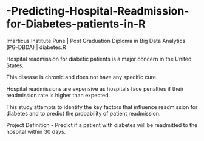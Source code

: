# -Predicting-Hospital-Readmission-for-Diabetes-patients-in-R
Imarticus Institute Pune | Post Graduation Diploma in Big Data Analytics (PG-DBDA) | diabetes.R 

Hospital readmission for diabetic patients is a major concern in the United States. 

This disease is chronic and does not have any specific cure. 

Hospital readmissions are expensive as hospitals face penalties if their readmission rate is higher than expected. 

This study attempts to identify the key factors that influence readmission for diabetes and to predict the probability of 
patient readmission.

Project Definition - Predict if a patient with diabetes will be readmitted to the hospital within 30 days.
